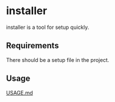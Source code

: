 # installer

installer is a tool for setup quickly.

## Requirements

There should be a setup file in the project.

## Usage

[USAGE.md](USAGE.md)
